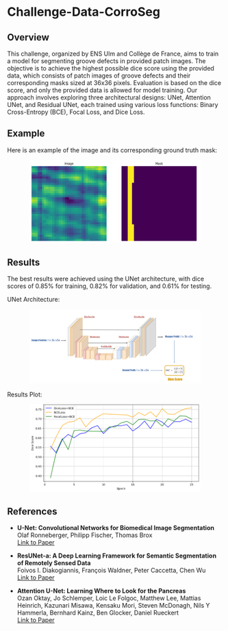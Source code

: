 # Challenge-Data-CorroSeg

## Overview
This challenge, organized by ENS Ulm and Collège de France, aims to train a model for segmenting groove defects in provided patch images. The objective is to achieve the highest possible dice score using the provided data, which consists of patch images of groove defects and their corresponding masks sized at 36x36 pixels. Evaluation is based on the dice score, and only the provided data is allowed for model training. Our approach involves exploring three architectural designs: UNet, Attention UNet, and Residual UNet, each trained using various loss functions: Binary Cross-Entropy (BCE), Focal Loss, and Dice Loss.

## Example
Here is an example of the image and its corresponding ground truth mask:


<p align="center">
  <img src="example.png" alt="Example" width="400"/>
</p>

## Results
The best results were achieved using the UNet architecture, with dice scores of 0.85% for training, 0.82% for validation, and 0.61% for testing.

UNet Architecture:

<p align="center">
  <img src="Unet.png" alt="UNet Architecture" width="400"/>
</p>

Results Plot:

<p align="center">
  <img src="dice score.png" alt="Results Plot" width="400"/>
</p>


## References
- **U-Net: Convolutional Networks for Biomedical Image Segmentation**  
  Olaf Ronneberger, Philipp Fischer, Thomas Brox  
  [Link to Paper](https://arxiv.org/abs/1505.04597)

- **ResUNet-a: A Deep Learning Framework for Semantic Segmentation of Remotely Sensed Data**  
  Foivos I. Diakogiannis, François Waldner, Peter Caccetta, Chen Wu  
  [Link to Paper](https://arxiv.org/abs/1904.00592)

- **Attention U-Net: Learning Where to Look for the Pancreas**  
  Ozan Oktay, Jo Schlemper, Loic Le Folgoc, Matthew Lee, Mattias Heinrich, Kazunari Misawa, Kensaku Mori, Steven McDonagh, Nils Y Hammerla, Bernhard Kainz, Ben Glocker, Daniel Rueckert  
  [Link to Paper](https://arxiv.org/abs/1804.03999)
